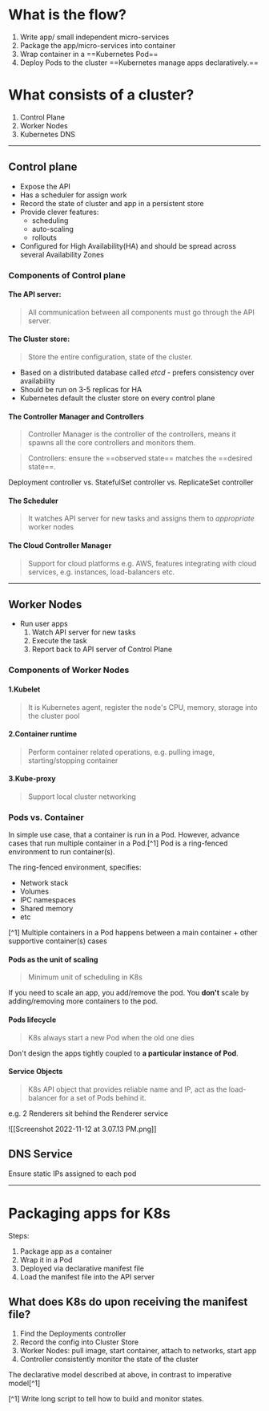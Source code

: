 # What is the flow?
1. Write app/ small independent micro-services
2. Package the app/micro-services into container
3. Wrap container in a ==Kubernetes Pod==
4. Deploy Pods to the cluster
==Kubernetes manage apps declaratively.==

# What consists of a cluster?
1. Control Plane
2. Worker Nodes
3. Kubernetes DNS
---

## Control plane

- Expose the API
- Has a scheduler for assign work
- Record the state of cluster and app in a persistent store
- Provide clever features:
	- scheduling
	- auto-scaling
	- rollouts
- Configured for High Availability(HA) and should be spread across several Availability Zones 

### Components of Control plane

#### The API server:
> All communication between all components must go through the API server.

#### The Cluster store:
> Store the entire configuration, state of the cluster.

- Based on a distributed database called *etcd* - prefers consistency over availability
- Should be run on 3-5 replicas for HA
- Kubernetes default the cluster store on every control plane

#### The Controller Manager and Controllers
> Controller Manager is the controller of the controllers, means it spawns all the core controllers and monitors them.

> Controllers: ensure the ==observed state== matches the ==desired state==.

Deployment controller vs. StatefulSet controller vs. ReplicateSet controller 

#### The Scheduler
> It watches API server for new tasks and assigns them to *appropriate* worker nodes

#### The Cloud Controller Manager
> Support for cloud platforms e.g. AWS, features integrating with cloud services, e.g. instances, load-balancers etc.

---

## Worker Nodes

- Run user apps
	1. Watch API server for new tasks
	2. Execute the task
	3. Report back to API server of Control Plane

### Components of Worker Nodes

#### 1.Kubelet
> It is Kubernetes agent, register the node's CPU, memory, storage into the cluster pool


#### 2.Container runtime
> Perform container related operations, e.g. pulling image, starting/stopping container

#### 3.Kube-proxy
> Support local cluster networking

### Pods vs. Container
In simple use case, that a container is run in a Pod. However, advance cases that run multiple container in a Pod.[^1] Pod is a ring-fenced environment to run container(s).

The ring-fenced environment, specifies:
- Network stack
- Volumes
- IPC namespaces
- Shared memory
- etc

[^1] Multiple containers in a Pod happens between a main container + other supportive container(s) cases

#### Pods as the unit of scaling
> Minimum unit of scheduling in K8s

If you need to scale an app, you add/remove the pod. You **don't** scale by adding/removing more containers to the pod.

#### Pods lifecycle
> K8s always start a new Pod when the old one dies

Don't design the apps tightly coupled to **a particular instance of Pod**.

#### Service Objects
> K8s API object that provides reliable name and IP, act as the load-balancer for a set of Pods behind it.

e.g. 2 Renderers sit behind the Renderer service

![[Screenshot 2022-11-12 at 3.07.13 PM.png]]


## DNS Service
Ensure static IPs assigned to each pod

---

# Packaging apps for K8s

Steps:
1. Package app as a container
2. Wrap it in a Pod
3. Deployed via declarative manifest file
4. Load the manifest file into the API server

## What does K8s do upon receiving the manifest file?

1. Find the Deployments controller
2. Record the config into Cluster Store
3. Worker Nodes: pull image, start container, attach to networks, start app
4. Controller consistently monitor the state of the cluster

The declarative model described at above, in contrast to imperative model[^1]

[^1] Write long script to tell how to build and monitor states.



